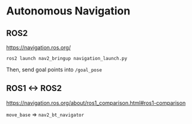 # Autonomous Navigation

## ROS2

https://navigation.ros.org/

```
ros2 launch nav2_bringup navigation_launch.py
```

Then, send goal points into `/goal_pose`


## ROS1 <-> ROS2

https://navigation.ros.org/about/ros1_comparison.html#ros1-comparison

`move_base` => `nav2_bt_navigator`


